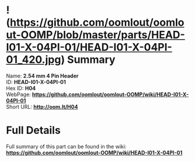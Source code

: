 
!(https://github.com/oomlout/oomlout-OOMP/blob/master/parts/HEAD-I01-X-04PI-01/HEAD-I01-X-04PI-01_420.jpg)
Summary
=================
  
Name: __2.54 mm 4 Pin Header__    
ID: __HEAD-I01-X-04PI-01__   
Hex ID: __H04__   
WebPage: __https://github.com/oomlout/oomlout-OOMP/wiki/HEAD-I01-X-04PI-01__   
Short URL: __http://oom.lt/H04__   

Full Details
==========================
Full summary of this part can be found in the wiki:   
__https://github.com/oomlout/oomlout-OOMP/wiki/HEAD-I01-X-04PI-01__    

